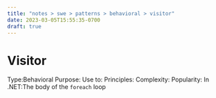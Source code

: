 ```yaml
---
title: "notes > swe > patterns > behavioral > visitor"
date: 2023-03-05T15:55:35-0700
draft: true
---
```

# Visitor
Type:Behavioral
Purpose:
Use to:
Principles:
Complexity:
Popularity:
In .NET:The body of the `foreach` loop